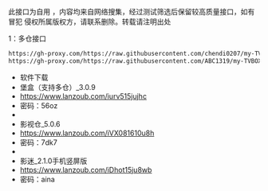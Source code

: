 此接口为自用 ，内容均来自网络搜集，经过测试筛选后保留较高质量接口，如有冒犯 侵权所属版权方，请联系删除。转载请注明出处

1：多仓接口
````bash
https://gh-proxy.com/https://raw.githubusercontent.com/chendi0207/my-TVBOX/main/tvboxqq/本地仓.txt
https://gh-proxy.com/https://raw.githubusercontent.com/ABC1319/my-TVBOX/blob/main/tvboxqq/自个用阿阿.txt
````

- 软件下载
- 堡盒（支持多仓）_3.0.9
- https://www.lanzoub.com/iurv515jujhc
- 密码：56oz
-
- 影视仓_5.0.6
- https://www.lanzoub.com/iVX081610u8h
- 密码：7dk7
-
- 影迷_2.1.0手机竖屏版
- https://www.lanzoub.com/iDhot15ju8wb
- 密码：aina
